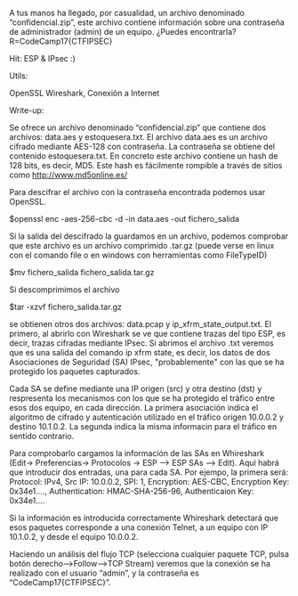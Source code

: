 A tus manos ha llegado, por casualidad, un archivo denominado “confidencial.zip”, este archivo contiene información 
sobre una contraseña de administrador (admin) de un equipo. ¿Puedes encontrarla? 
    R=CodeCamp17{CTFIPSEC}

Hit: ESP & IPsec :)

Utils:

OpenSSL
Wireshark,
Conexión a Internet

Write-up: 

Se ofrece un archivo denominado “confidencial.zip” que contiene dos archivos: data.aes y estoquesera.txt.
El archivo data.aes es un archivo cifrado mediante AES-128 con contraseña. 
La contraseña se obtiene del contenido estoquesera.txt. En concreto este archivo contiene un hash de 128 bits, es decir, MD5.
Este hash es fácilmente rompible a través de sitios como http://www.md5online.es/

Para descifrar el archivo con la contraseña encontrada podemos usar OpenSSL. 

$openssl enc -aes-256-cbc -d -in data.aes -out fichero_salida

Si la salida del descifrado la guardamos en un archivo, podemos comprobar que este archivo es un archivo comprimido .tar.gz 
(puede verse en linux con el comando file o en windows con herramientas como FileTypeID)

$mv fichero_salida fichero_salida.tar.gz

Si descomprimimos el archivo

$tar -xzvf fichero_salida.tar.gz

se obtienen otros dos archivos: data.pcap y ip_xfrm_state_output.txt. El primero, al abrirlo con 
Wireshark se ve que contiene trazas del tipo ESP, es decir, trazas cifradas mediante IPsec. Si abrimos el archivo .txt veremos 
que es una salida del comando ip xfrm state, es decir, los datos de dos Asociaciones de Seguridad (SA) IPsec, "probablemente" con
las que se ha protegido los paquetes capturados. 

Cada SA se define mediante una IP origen (src) y otra destino (dst) y respresenta los mecanismos con los que se ha protegido el tráfico entre esos dos equipo, en cada dirección. La primera asociación indica el algoritmo de cifrado y autenticación utilizado en el tráfico origen 10.0.0.2 y destino 10.1.0.2. La segunda indica la misma informacin para el tráfico en sentido contrario. 

Para comprobarlo cargamos la información de las SAs en Whireshark (Edit→ Preferencias→ Protocolos → ESP --> ESP SAs --> Edit). 
Aquí habrá que introducir dos entradas, una para cada SA. 
Por ejempo, la primera será:
Protocol: IPv4, Src IP: 10.0.0.2, SPI: 1, Encryption: AES-CBC, Encryption Key: 0x34e1...., Authentication: HMAC-SHA-256-96, Authenticaion Key: 0x34e1....

Si la información es introducida correctamente Whireshark detectará que esos paquetes corresponde a una conexión Telnet, 
a un equipo con IP 10.1.0.2, y desde el equipo 10.0.0.2. 

Haciendo un análisis del flujo TCP (selecciona cualquier paquete TCP, pulsa botón derecho-->Follow-->TCP Stream) veremos que la conexión se ha realizado con el usuario “admin”, y la contraseña 
es “CodeCamp17{CTFIPSEC}”. 
